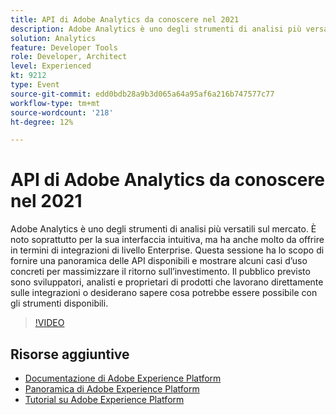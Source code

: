 ```yaml
---
title: API di Adobe Analytics da conoscere nel 2021
description: Adobe Analytics è uno degli strumenti di analisi più versatili sul mercato. È noto soprattutto per la sua interfaccia intuitiva, ma ha anche molto da offrire in termini di integrazioni di livello Enterprise. Questa sessione ha lo scopo di fornire una panoramica delle API disponibili e mostrare alcuni casi d’uso concreti per massimizzare il ritorno sull’investimento. Il pubblico previsto sono sviluppatori, analisti e proprietari di prodotti che lavorano direttamente sulle integrazioni o desiderano sapere cosa potrebbe essere possibile con gli strumenti disponibili.
solution: Analytics
feature: Developer Tools
role: Developer, Architect
level: Experienced
kt: 9212
type: Event
source-git-commit: edd0bdb28a9b3d065a64a95af6a216b747577c77
workflow-type: tm+mt
source-wordcount: '218'
ht-degree: 12%

---
```


# API di Adobe Analytics da conoscere nel 2021

Adobe Analytics è uno degli strumenti di analisi più versatili sul mercato. È noto soprattutto per la sua interfaccia intuitiva, ma ha anche molto da offrire in termini di integrazioni di livello Enterprise. Questa sessione ha lo scopo di fornire una panoramica delle API disponibili e mostrare alcuni casi d’uso concreti per massimizzare il ritorno sull’investimento. Il pubblico previsto sono sviluppatori, analisti e proprietari di prodotti che lavorano direttamente sulle integrazioni o desiderano sapere cosa potrebbe essere possibile con gli strumenti disponibili.

>[!VIDEO](https://video.tv.adobe.com/v/337576/?quality=12&learn=on&hidetitle=true)

## Risorse aggiuntive

- [Documentazione di Adobe Experience Platform](https://experienceleague.adobe.com/docs/experience-platform.html)
- [Panoramica di Adobe Experience Platform](https://experienceleague.adobe.com/docs/experience-platform/landing/home.html?lang=it)
- [Tutorial su Adobe Experience Platform](https://experienceleague.adobe.com/docs/platform-learn/tutorials/overview.html?lang=it)
